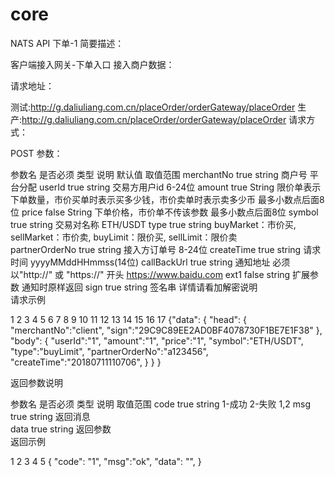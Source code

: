 # core
NATS API
下单-1
简要描述：

客户端接入网关-下单入口
接入商户数据：

请求地址：

测试:http://g.daliuliang.com.cn/placeOrder/orderGateway/placeOrder
生产:http://g.daliuliang.com.cn/placeOrder/orderGateway/placeOrder
请求方式：

POST
参数：

参数名	是否必须	类型	说明	默认值	取值范围
merchantNo	true	string	商户号		平台分配
userId	true	string	交易方用户id		6-24位
amount	true	String	限价单表示下单数量，市价买单时表示买多少钱，市价卖单时表示卖多少币		最多小数点后面8位
price	false	String	下单价格，市价单不传该参数		最多小数点后面8位
symbol	true	string	交易对名称		ETH/USDT
type	true	string	buyMarket：市价买, sellMarket：市价卖, buyLimit：限价买, sellLimit：限价卖		
partnerOrderNo	true	string	接入方订单号		8-24位
createTime	true	string	请求时间		yyyyMMddHHmmss(14位)
callBackUrl	true	string	通知地址	必须以"http://" 或 "https://" 开头	https://www.baidu.com
ext1	false	string	扩展参数		通知时原样返回
sign	true	string	签名串		详情请看加解密说明	
请求示例

1
2
3
4
5
6
7
8
9
10
11
12
13
14
15
16
17
{"data": {
		"head": {
					"merchantNo":"client",
					"sign":"29C9C89EE2AD0BF4078730F1BE7E1F38"
				},
		"body": {
					"userId":"1",
					"amount":"1",
					"price":"1",
					"symbol":"ETH/USDT",
					"type":"buyLimit",
					"partnerOrderNo":"a123456",
					"createTime":"20180711110706",
		 		}
		}
}

返回参数说明

参数名	是否必须	类型	说明	取值范围
code	true	string	1-成功 2-失败	1,2
msg	true	string	返回消息	
data	true	string	返回参数	
返回示例

1
2
3
4
5
{
	"code": "1",
	"msg":"ok",
	"data": "",
}
